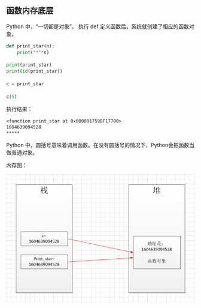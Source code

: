 ## 函数内存底层



Python 中，“一切都是对象”。  执行 def 定义函数后，系统就创建了相应的函数对象。  

```python
def print_star(n):
    print("*"*n)

print(print_star)
print(id(print_star))

c = print_star

c(5)
```

执行结果：

```
<function print_star at 0x000001759BF17700>
1604639094528
*****
```

Python 中，圆括号意味着调用函数。在没有圆括号的情况下，Python会把函数当做普通对象。  

内存图：

![image-20200602231225630](02_函数内存底层.assets/image-20200602231225630.png)
